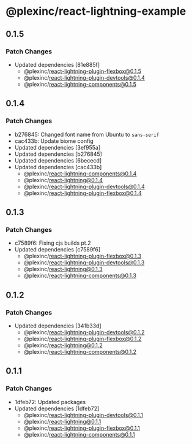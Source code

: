 # @plexinc/react-lightning-example

## 0.1.5

### Patch Changes

- Updated dependencies [81e885f]
  - @plexinc/react-lightning-plugin-flexbox@0.1.5
  - @plexinc/react-lightning-plugin-devtools@0.1.4
  - @plexinc/react-lightning-components@0.1.5

## 0.1.4

### Patch Changes

- b276845: Changed font name from Ubuntu to `sans-serif`
- cac433b: Update biome config
- Updated dependencies [3ef955a]
- Updated dependencies [b276845]
- Updated dependencies [6bececd]
- Updated dependencies [cac433b]
  - @plexinc/react-lightning-components@0.1.4
  - @plexinc/react-lightning@0.1.4
  - @plexinc/react-lightning-plugin-devtools@0.1.4
  - @plexinc/react-lightning-plugin-flexbox@0.1.4

## 0.1.3

### Patch Changes

- c7589f6: Fixing cjs builds pt.2
- Updated dependencies [c7589f6]
  - @plexinc/react-lightning-plugin-flexbox@0.1.3
  - @plexinc/react-lightning-plugin-devtools@0.1.3
  - @plexinc/react-lightning@0.1.3
  - @plexinc/react-lightning-components@0.1.3

## 0.1.2

### Patch Changes

- Updated dependencies [341b33d]
  - @plexinc/react-lightning-plugin-devtools@0.1.2
  - @plexinc/react-lightning-plugin-flexbox@0.1.2
  - @plexinc/react-lightning@0.1.2
  - @plexinc/react-lightning-components@0.1.2

## 0.1.1

### Patch Changes

- 1dfeb72: Updated packages
- Updated dependencies [1dfeb72]
  - @plexinc/react-lightning-plugin-devtools@0.1.1
  - @plexinc/react-lightning@0.1.1
  - @plexinc/react-lightning-plugin-flexbox@0.1.1
  - @plexinc/react-lightning-components@0.1.1
